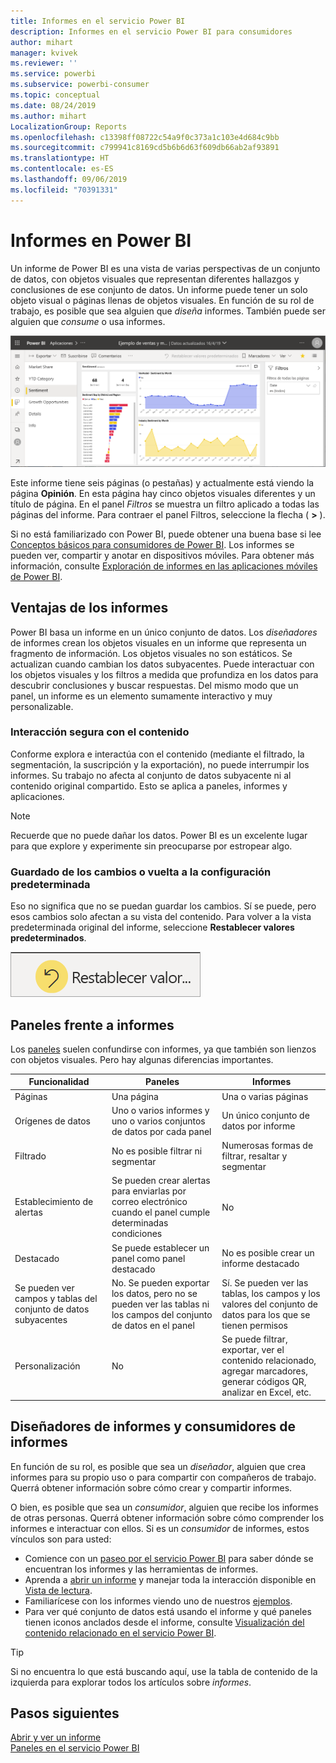 ```yaml
---
title: Informes en el servicio Power BI
description: Informes en el servicio Power BI para consumidores
author: mihart
manager: kvivek
ms.reviewer: ''
ms.service: powerbi
ms.subservice: powerbi-consumer
ms.topic: conceptual
ms.date: 08/24/2019
ms.author: mihart
LocalizationGroup: Reports
ms.openlocfilehash: c13398ff08722c54a9f0c373a1c103e4d684c9bb
ms.sourcegitcommit: c799941c8169cd5b6b6d63f609db66ab2af93891
ms.translationtype: HT
ms.contentlocale: es-ES
ms.lasthandoff: 09/06/2019
ms.locfileid: "70391331"
---
```

# <a name="reports-in-power-bi"></a>Informes en Power BI

Un informe de Power BI es una vista de varias perspectivas de un conjunto de datos, con objetos visuales que representan diferentes hallazgos y conclusiones de ese conjunto de datos.  Un informe puede tener un solo objeto visual o páginas llenas de objetos visuales. En función de su rol de trabajo, es posible que sea alguien que *diseña* informes. También puede ser alguien que *consume* o usa informes.

![Captura de pantalla de la página de un informe.](./media/end-user-reports/power-bi-reports.png)

Este informe tiene seis páginas (o pestañas) y actualmente está viendo la página **Opinión**. En esta página hay cinco objetos visuales diferentes y un título de página. En el panel *Filtros* se muestra un filtro aplicado a todas las páginas del informe. Para contraer el panel Filtros, seleccione la flecha ( **>** ).

Si no está familiarizado con Power BI, puede obtener una buena base si lee [Conceptos básicos para consumidores de Power BI](end-user-basic-concepts.md). Los informes se pueden ver, compartir y anotar en dispositivos móviles. Para obtener más información, consulte [Exploración de informes en las aplicaciones móviles de Power BI](mobile/mobile-reports-in-the-mobile-apps.md).

## <a name="advantages-of-reports"></a>Ventajas de los informes

Power BI basa un informe en un único conjunto de datos. Los *diseñadores* de informes crean los objetos visuales en un informe que representa un fragmento de información. Los objetos visuales no son estáticos.  Se actualizan cuando cambian los datos subyacentes. Puede interactuar con los objetos visuales y los filtros a medida que profundiza en los datos para descubrir conclusiones y buscar respuestas. Del mismo modo que un panel, un informe es un elemento sumamente interactivo y muy personalizable.

### <a name="safely-interact-with-content"></a>Interacción segura con el contenido

Conforme explora e interactúa con el contenido (mediante el filtrado, la segmentación, la suscripción y la exportación), no puede interrumpir los informes. Su trabajo no afecta al conjunto de datos subyacente ni al contenido original compartido. Esto se aplica a paneles, informes y aplicaciones.

> [!NOTE]
> Recuerde que no puede dañar los datos. Power BI es un excelente lugar para que explore y experimente sin preocuparse por estropear algo.

### <a name="save-your-changes-or-revert-to-the-default-settings"></a>Guardado de los cambios o vuelta a la configuración predeterminada

Eso no significa que no se puedan guardar los cambios. Sí se puede, pero esos cambios solo afectan a su vista del contenido. Para volver a la vista predeterminada original del informe, seleccione **Restablecer valores predeterminados**.

![Captura de pantalla del icono Volver al valor predeterminado.](./media/end-user-reports/power-bi-reset.png)

## <a name="dashboards-versus-reports"></a>Paneles frente a informes

Los [paneles](end-user-dashboards.md) suelen confundirse con informes, ya que también son lienzos con objetos visuales. Pero hay algunas diferencias importantes.  

| **Funcionalidad** | **Paneles** | **Informes** |
| --- | --- | --- |
| Páginas |Una página |Una o varias páginas |
| Orígenes de datos |Uno o varios informes y uno o varios conjuntos de datos por cada panel |Un único conjunto de datos por informe |
| Filtrado |No es posible filtrar ni segmentar |Numerosas formas de filtrar, resaltar y segmentar |
| Establecimiento de alertas |Se pueden crear alertas para enviarlas por correo electrónico cuando el panel cumple determinadas condiciones |No |
| Destacado |Se puede establecer un panel como panel destacado |No es posible crear un informe destacado |
| Se pueden ver campos y tablas del conjunto de datos subyacentes |No. Se pueden exportar los datos, pero no se pueden ver las tablas ni los campos del conjunto de datos en el panel |Sí. Se pueden ver las tablas, los campos y los valores del conjunto de datos para los que se tienen permisos |
| Personalización |No  |Se puede filtrar, exportar, ver el contenido relacionado, agregar marcadores, generar códigos QR, analizar en Excel, etc. |

<!--| Available in Power BI Desktop |No |Yes, can create and view reports in Desktop |
| Pinning |Can pin existing visuals (tiles) only from current dashboard to your other dashboards |Can pin visuals (as tiles) to any of your dashboards. Can pin entire report pages to any of your dashboards. | -->

## <a name="report-designers-and-report-consumers"></a>Diseñadores de informes y consumidores de informes

En función de su rol, es posible que sea un *diseñador*, alguien que crea informes para su propio uso o para compartir con compañeros de trabajo. Querrá obtener información sobre cómo crear y compartir informes.

O bien, es posible que sea un *consumidor*, alguien que recibe los informes de otras personas. Querrá obtener información sobre cómo comprender los informes e interactuar con ellos. Si es un *consumidor* de informes, estos vínculos son para usted:

* Comience con un [paseo por el servicio Power BI](end-user-basic-concepts.md) para saber dónde se encuentran los informes y las herramientas de informes.
* Aprenda a [abrir un informe](end-user-report-open.md) y manejar toda la interacción disponible en [Vista de lectura](end-user-reading-view.md).
* Familiarícese con los informes viendo uno de nuestros [ejemplos](../sample-tutorial-connect-to-the-samples.md).  
* Para ver qué conjunto de datos está usando el informe y qué paneles tienen iconos anclados desde el informe, consulte [Visualización del contenido relacionado en el servicio Power BI](end-user-related.md).

> [!TIP]
> Si no encuentra lo que está buscando aquí, use la tabla de contenido de la izquierda para explorar todos los artículos sobre *informes*.

## <a name="next-steps"></a>Pasos siguientes

[Abrir y ver un informe](end-user-report-open.md)    
[Paneles en el servicio Power BI](end-user-dashboards.md)